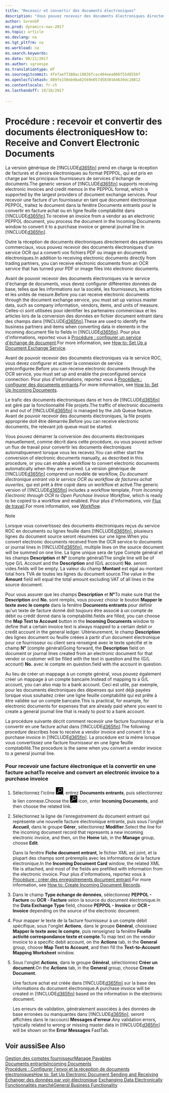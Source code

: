 ```yaml
---
title: "Recevoir et convertir des documents électroniques"
description: "Vous pouvez recevoir des documents électroniques directement des partenaires commerciaux ou d'un service OCR."
author: SorenGP
ms.prod: dynamics-nav-2017
ms.topic: article
ms.devlang: na
ms.tgt_pltfrm: na
ms.workload: na
ms.search.keywords: 
ms.date: 08/21/2017
ms.author: sgroespe
ms.translationtype: HT
ms.sourcegitcommit: 4fefaef7380ac10836fcac404eea006f55d8556f
ms.openlocfilehash: 889fe150eb96a02569e057d5830164630dc20812
ms.contentlocale: fr-ch
ms.lasthandoff: 10/16/2017

---
```

# <a name="how-to-receive-and-convert-electronic-documents"></a><span data-ttu-id="3a65e-103">Procédure : recevoir et convertir des documents électroniques</span><span class="sxs-lookup"><span data-stu-id="3a65e-103">How to: Receive and Convert Electronic Documents</span></span>
<span data-ttu-id="3a65e-104">La version générique de [!INCLUDE[d365fin](includes/d365fin_md.md)] prend en charge la réception de factures et d'avoirs électroniques au format PEPPOL, qui est pris en charge par les principaux fournisseurs de services d'échange de documents.</span><span class="sxs-lookup"><span data-stu-id="3a65e-104">The generic version of [!INCLUDE[d365fin](includes/d365fin_md.md)] supports receiving electronic invoices and credit memos in the PEPPOL format, which is supported by the largest providers of document exchange services.</span></span> <span data-ttu-id="3a65e-105">Pour recevoir une facture d'un fournisseur en tant que document électronique PEPPOL, traitez le document dans la fenêtre Documents entrants pour le convertir en facture achat ou en ligne feuille comptabilité dans [!INCLUDE[d365fin](includes/d365fin_md.md)].</span><span class="sxs-lookup"><span data-stu-id="3a65e-105">To receive an invoice from a vendor as an electronic PEPPOL document, you process the document in the Incoming Documents window to convert it to a purchase invoice or general journal line in [!INCLUDE[d365fin](includes/d365fin_md.md)].</span></span>

 <span data-ttu-id="3a65e-106">Outre la réception de documents électroniques directement des partenaires commerciaux, vous pouvez recevoir des documents électroniques d'un service OCR qui a converti vos fichiers PDF ou image en documents électroniques.</span><span class="sxs-lookup"><span data-stu-id="3a65e-106">In addition to receiving electronic documents directly from trading partners, you can receive electronic documents from an OCR service that has turned your PDF or image files into electronic documents.</span></span>  

 <span data-ttu-id="3a65e-107">Avant de pouvoir recevoir des documents électroniques via le service d'échange de documents, vous devez configurer différentes données de base, telles que les informations sur la société, les fournisseurs, les articles et les unités de mesure.</span><span class="sxs-lookup"><span data-stu-id="3a65e-107">Before you can receive electronic documents through the document exchange service, you must set up various master data, such as company information, vendors, items, and units of measure.</span></span> <span data-ttu-id="3a65e-108">Celles-ci sont utilisées pour identifier les partenaires commerciaux et les articles lors de la conversion des données en fichier document entrant dans des champs dans [!INCLUDE[d365fin](includes/d365fin_md.md)].</span><span class="sxs-lookup"><span data-stu-id="3a65e-108">These are used to identify the business partners and items when converting data in elements in the incoming document file to fields in [!INCLUDE[d365fin](includes/d365fin_md.md)].</span></span> <span data-ttu-id="3a65e-109">Pour plus d'informations, reportez vous à [Procédure : configurer un service d'échange de document](across-how-to-set-up-a-document-exchange-service.md).</span><span class="sxs-lookup"><span data-stu-id="3a65e-109">For more information, see [How to: Set Up a Document Exchange Service](across-how-to-set-up-a-document-exchange-service.md).</span></span>  

 <span data-ttu-id="3a65e-110">Avant de pouvoir recevoir des documents électroniques via le service ROC, vous devez configurer et activer la connexion de service préconfigurée.</span><span class="sxs-lookup"><span data-stu-id="3a65e-110">Before you can receive electronic documents through the OCR service, you must set up and enable the preconfigured service connection.</span></span> <span data-ttu-id="3a65e-111">Pour plus d'informations, reportez vous à [Procédure : configurer des documents entrants](across-how-setup-income-documents.md).</span><span class="sxs-lookup"><span data-stu-id="3a65e-111">For more information, see [How to: Set Up Incoming Documents](across-how-setup-income-documents.md).</span></span>  

 <span data-ttu-id="3a65e-112">Le trafic des documents électroniques dans et hors de [!INCLUDE[d365fin](includes/d365fin_md.md)] est géré par la fonctionnalité File projets.</span><span class="sxs-lookup"><span data-stu-id="3a65e-112">The traffic of electronic documents in and out of [!INCLUDE[d365fin](includes/d365fin_md.md)] is managed by the Job Queue feature.</span></span> <span data-ttu-id="3a65e-113">Avant de pouvoir recevoir des documents électroniques, la file projets appropriée doit être démarrée.</span><span class="sxs-lookup"><span data-stu-id="3a65e-113">Before you can receive electronic documents, the relevant job queue must be started.</span></span>  

 <span data-ttu-id="3a65e-114">Vous pouvez démarrer la conversion des documents électroniques manuellement, comme décrit dans cette procédure, ou vous pouvez activer un flux de travail pour convertir les documents électroniques automatiquement lorsque vous les recevez.</span><span class="sxs-lookup"><span data-stu-id="3a65e-114">You can either start the conversion of electronic documents manually, as described in this procedure, or you can enable a workflow to convert electronic documents automatically when they are received.</span></span> <span data-ttu-id="3a65e-115">La version générique de [!INCLUDE[d365fin](includes/d365fin_md.md)] comprend un modèle de workflow, *Du document électronique entrant via le service OCR au workflow de factures achat ouvertes*, qui est prêt à être copié dans un workflow et activé.</span><span class="sxs-lookup"><span data-stu-id="3a65e-115">The generic version of [!INCLUDE[d365fin](includes/d365fin_md.md)] includes a workflow template, *From Incoming Electronic through OCR to Open Purchase Invoice Workflow*, which is ready to be copied to a workflow and enabled.</span></span> <span data-ttu-id="3a65e-116">Pour plus d'informations, voir [Flux de travail](across-workflow.md).</span><span class="sxs-lookup"><span data-stu-id="3a65e-116">For more information, see [Workflow](across-workflow.md).</span></span>  

> [!NOTE]  
>  <span data-ttu-id="3a65e-117">Lorsque vous convertissez des documents électroniques reçus du service ROC en documents ou lignes feuille dans [!INCLUDE[d365fin](includes/d365fin_md.md)], plusieurs lignes du document source seront résumées sur une ligne.</span><span class="sxs-lookup"><span data-stu-id="3a65e-117">When you convert electronic documents received from the OCR service to documents or journal lines in [!INCLUDE[d365fin](includes/d365fin_md.md)], multiple lines on the source document will be summed on one line.</span></span> <span data-ttu-id="3a65e-118">La ligne unique sera de type Compte général et les champs **Description** et **N°** (compte général)</span><span class="sxs-lookup"><span data-stu-id="3a65e-118">The single line will be of type G/L Account and the **Description** and (G/L account) **No.**</span></span> <span data-ttu-id="3a65e-119">seront vides.</span><span class="sxs-lookup"><span data-stu-id="3a65e-119">fields will be empty.</span></span> <span data-ttu-id="3a65e-120">La valeur du champ **Montant** est égal au montant total hors TVA de toutes les lignes du document source.</span><span class="sxs-lookup"><span data-stu-id="3a65e-120">The value in the **Amount** field will equal the total amount excluding VAT of all lines in the source document.</span></span>  
>   
>  <span data-ttu-id="3a65e-121">Pour vous assurer que les champs **Description** et **N°**</span><span class="sxs-lookup"><span data-stu-id="3a65e-121">To make sure that the **Description** and **No.**</span></span> <span data-ttu-id="3a65e-122">sont remplis, vous pouvez choisir le bouton **Mapper le texte avec le compte** dans la fenêtre **Documents entrants** pour définir qu'un texte de facture donné doit toujours être associé à un compte de débit ou crédit donné dans la comptabilité.</span><span class="sxs-lookup"><span data-stu-id="3a65e-122">fields are filled, you can choose the **Map Text to Account** button in the **Incoming Documents** window to define that a certain invoice text is always mapped to a certain debit or credit account in the general ledger.</span></span> <span data-ttu-id="3a65e-123">Ultérieurement, le champ **Description** des lignes document ou feuille créées à partir d'un document électronique pour ce fournisseur ou client sera renseigné avec le texte spécifié et le champ **N°** (compte général)</span><span class="sxs-lookup"><span data-stu-id="3a65e-123">Going forward, the **Description** field on document or journal lines created from an electronic document for that vendor or customer will be filled with the text in question and the (G/L account) **No.**</span></span> <span data-ttu-id="3a65e-124">avec le compte en question.</span><span class="sxs-lookup"><span data-stu-id="3a65e-124">field with the account in question.</span></span>  
>   
>  <span data-ttu-id="3a65e-125">Au lieu de créer un mappage à un compte général, vous pouvez également créer un mappage à un compte bancaire.</span><span class="sxs-lookup"><span data-stu-id="3a65e-125">Instead of mapping to a G/L account, you can also map to a bank account.</span></span> <span data-ttu-id="3a65e-126">Ceci est utile, par exemple, pour les documents électroniques des dépenses qui sont déjà payées lorsque vous souhaitez créer une ligne feuille comptabilité qui est prête à être validée sur un compte bancaire.</span><span class="sxs-lookup"><span data-stu-id="3a65e-126">This is practical, for example, for electronic documents for expenses that are already paid where you want to create a general journal line that is ready to post to a bank account.</span></span>  

 <span data-ttu-id="3a65e-127">La procédure suivante décrit comment recevoir une facture fournisseur et la convertir en une facture achat dans [!INCLUDE[d365fin](includes/d365fin_md.md)].</span><span class="sxs-lookup"><span data-stu-id="3a65e-127">The following procedure describes how to receive a vendor invoice and convert it to a purchase invoice in [!INCLUDE[d365fin](includes/d365fin_md.md)].</span></span> <span data-ttu-id="3a65e-128">La procédure est la même lorsque vous convertissez une facture fournisseur en une ligne feuille comptabilité.</span><span class="sxs-lookup"><span data-stu-id="3a65e-128">The procedure is the same when you convert a vendor invoice to a general journal line.</span></span>  

### <a name="to-receive-and-convert-an-electronic-invoice-to-a-purchase-invoice"></a><span data-ttu-id="3a65e-129">Pour recevoir une facture électronique et la convertir en une facture achat</span><span class="sxs-lookup"><span data-stu-id="3a65e-129">To receive and convert an electronic invoice to a purchase invoice</span></span>  

1.  <span data-ttu-id="3a65e-130">Sélectionnez l'icône ![Page ou état pour la recherche](media/ui-search/search_small.png "Page ou état pour la recherche"), entrez **Documents entrants**, puis sélectionnez le lien connexe.</span><span class="sxs-lookup"><span data-stu-id="3a65e-130">Choose the ![Search for Page or Report](media/ui-search/search_small.png "Search for Page or Report icon") icon, enter **Incoming Documents**, and then choose the related link.</span></span>  

2.  <span data-ttu-id="3a65e-131">Sélectionnez la ligne de l'enregistrement du document entrant qui représente une nouvelle facture électronique entrante, puis sous l'onglet **Accueil**, dans le groupe **Gérer**, sélectionnez **Modifier**.</span><span class="sxs-lookup"><span data-stu-id="3a65e-131">Select the line for the incoming document record that represents a new incoming electronic invoice, and then, on the **Home** tab, in the **Manage** group, choose **Edit**.</span></span>  

     <span data-ttu-id="3a65e-132">Dans la fenêtre **Fiche document entrant**, le fichier XML est joint, et la plupart des champs sont préremplis avec les informations de la facture électronique.</span><span class="sxs-lookup"><span data-stu-id="3a65e-132">In the **Incoming Document Card** window, the related XML file is attached, and most of the fields are prefilled with information from the electronic invoice.</span></span> <span data-ttu-id="3a65e-133">Pour plus d'informations, reportez vous à [Procédure : créer des enregistrements document entrant](across-how-create-income-document-records.md).</span><span class="sxs-lookup"><span data-stu-id="3a65e-133">For more information, see [How to: Create Incoming Document Records](across-how-create-income-document-records.md).</span></span>  

3.  <span data-ttu-id="3a65e-134">Dans le champ **Type échange de données**, sélectionnez **PEPPOL - Facture** ou **OCR - Facture** selon la source du document électronique.</span><span class="sxs-lookup"><span data-stu-id="3a65e-134">In the **Data Exchange Type** field, choose **PEPPOL - Invoice** or **OCR – Invoice** depending on the source of the electronic document.</span></span>  

4.  <span data-ttu-id="3a65e-135">Pour mapper le texte de la facture fournisseur à un compte débit spécifique, sous l'onglet **Actions**, dans le groupe **Général**, choisissez **Mapper le texte avec le compte**, puis renseignez la fenêtre **Feuille activité correspondance texte et compte**.</span><span class="sxs-lookup"><span data-stu-id="3a65e-135">To map text on the vendor invoice to a specific debit account, on the **Actions** tab, in the **General** group, choose **Map Text to Account**, and then fill the **Text-to-Account Mapping Worksheet** window.</span></span>  

5.  <span data-ttu-id="3a65e-136">Sous l'onglet **Actions**, dans le groupe **Général**, sélectionnez **Créer un document**.</span><span class="sxs-lookup"><span data-stu-id="3a65e-136">On the **Actions** tab, in the **General** group, choose **Create Document**.</span></span>  

     <span data-ttu-id="3a65e-137">Une facture achat est créée dans [!INCLUDE[d365fin](includes/d365fin_md.md)] sur la base des informations du document électronique.</span><span class="sxs-lookup"><span data-stu-id="3a65e-137">A purchase invoice will be created in [!INCLUDE[d365fin](includes/d365fin_md.md)] based on the information in the electronic document.</span></span>  

     <span data-ttu-id="3a65e-138">Les erreurs de validation, généralement associées à des données de base erronées ou manquantes dans [!INCLUDE[d365fin](includes/d365fin_md.md)], seront affichées dans le raccourci **Messages d'erreur**.</span><span class="sxs-lookup"><span data-stu-id="3a65e-138">Any validation errors, typically related to wrong or missing master data in [!INCLUDE[d365fin](includes/d365fin_md.md)] will be shown on the **Error Messages** FastTab.</span></span>  

## <a name="see-also"></a><span data-ttu-id="3a65e-139">Voir aussi</span><span class="sxs-lookup"><span data-stu-id="3a65e-139">See Also</span></span>  
[<span data-ttu-id="3a65e-140">Gestion des comptes fournisseur</span><span class="sxs-lookup"><span data-stu-id="3a65e-140">Manage Payables</span></span>](payables-manage-payables.md)  
[<span data-ttu-id="3a65e-141">Documents entrants</span><span class="sxs-lookup"><span data-stu-id="3a65e-141">Incoming Documents</span></span>](across-income-documents.md)  
[<span data-ttu-id="3a65e-142">Procédure : Configurer l'envoi et la réception de documents électroniques</span><span class="sxs-lookup"><span data-stu-id="3a65e-142">How to: Set Up Electronic Document Sending and Receiving</span></span>](across-how-to-set-up-electronic-document-sending-and-receiving.md)  
<span data-ttu-id="3a65e-143">[Échanger des données par voir électronique](across-data-exchange.md) </span><span class="sxs-lookup"><span data-stu-id="3a65e-143">[Exchanging Data Electronically](across-data-exchange.md) </span></span>  
[<span data-ttu-id="3a65e-144">Fonctionnalités marché</span><span class="sxs-lookup"><span data-stu-id="3a65e-144">General Business Functionality</span></span>](ui-across-business-areas.md)  

